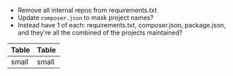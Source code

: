 - Remove all internal repos from requirements.txt
- Update `composer.json` to mask project names?
- Instead have 1 of each: requirements.txt, composer.json, package.json, and they're all the combined of the projects maintained?

| Table | Table |
| --- | --- |
| small | small |
